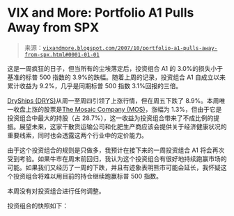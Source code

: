 <!--yml

类别：未分类

日期：2024-05-18 18:56:08

-->

# VIX and More: Portfolio A1 Pulls Away from SPX

> 来源：[`vixandmore.blogspot.com/2007/10/portfolio-a1-pulls-away-from-spx.html#0001-01-01`](http://vixandmore.blogspot.com/2007/10/portfolio-a1-pulls-away-from-spx.html#0001-01-01)

这是一周疯狂的日子，但当所有的尘埃落定后，投资组合 A1 的 3.0%的损失小于基准的标普 500 指数的 3.9%的跌幅。随着上周的记录，投资组合 A1 自成立以来累计收益为 9.2%，几乎是同期标普 500 指数 3.1%回报的三倍。

[DryShips (DRYS)](http://finance.google.com/finance?q=drys&hl=en)从周一至周四引领了上涨行情，但在周五下跌了 8.9%。本周唯一收盘上涨的股票是[The Mosaic Company (MOS)](http://finance.google.com/finance?q=mos&hl=en)，涨幅为 1.3%，但由于它是投资组合中最大的持股（占 28.7%），这一收益为投资组合带来了不成比例的提振。展望未来，这家干散货运输公司和化肥生产商应该会提供关于经济健康状况的重要线索，同时也会透露这两个行业中的定价能力。

由于这个投资组合的规则是只做多，我预计在接下来的一周投资组合 A1 将会再次受到考验。如果牛市在周末前回归，我认为这个投资组合有很好地持续跑赢市场的可能。如果我们又经历了一周的下跌，并且有迹象表明熊市可能会延长，我怀疑这个投资组合将难以用目前的持仓继续跑赢标普 500 指数。

本周没有对投资组合进行任何调整。

投资组合的快照如下：
